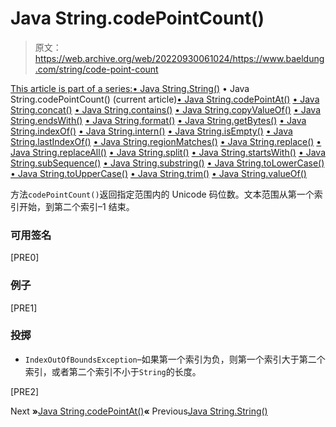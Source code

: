 # Java String.codePointCount()

> 原文：<https://web.archive.org/web/20220930061024/https://www.baeldung.com/string/code-point-count>

[This article is part of a series:](javascript:void(0);)[• Java String.String()](/web/20220926201914/https://www.baeldung.com/string/constructor)
• Java String.codePointCount() (current article)[• Java String.codePointAt()](/web/20220926201914/https://www.baeldung.com/string/code-point-at)
[• Java String.concat()](/web/20220926201914/https://www.baeldung.com/string/concat)
[• Java String.contains()](/web/20220926201914/https://www.baeldung.com/string/contains)
[• Java String.copyValueOf()](/web/20220926201914/https://www.baeldung.com/string/copy-value-of)
[• Java String.endsWith()](/web/20220926201914/https://www.baeldung.com/string/ends-with)
[• Java String.format()](/web/20220926201914/https://www.baeldung.com/string/format)
[• Java String.getBytes()](/web/20220926201914/https://www.baeldung.com/string/get-bytes)
[• Java String.indexOf()](/web/20220926201914/https://www.baeldung.com/string/index-of)
[• Java String.intern()](/web/20220926201914/https://www.baeldung.com/string/intern)
[• Java String.isEmpty()](/web/20220926201914/https://www.baeldung.com/string/is-empty)
[• Java String.lastIndexOf()](/web/20220926201914/https://www.baeldung.com/string/last-index-of)
[• Java String.regionMatches()](/web/20220926201914/https://www.baeldung.com/string/region-matches)
[• Java String.replace()](/web/20220926201914/https://www.baeldung.com/string/replace)
[• Java String.replaceAll()](/web/20220926201914/https://www.baeldung.com/string/replace-all)
[• Java String.split()](/web/20220926201914/https://www.baeldung.com/string/split)
[• Java String.startsWith()](/web/20220926201914/https://www.baeldung.com/string/starts-with)
[• Java String.subSequence()](/web/20220926201914/https://www.baeldung.com/string/sub-sequence)
[• Java String.substring()](/web/20220926201914/https://www.baeldung.com/string/substring)
[• Java String.toLowerCase()](/web/20220926201914/https://www.baeldung.com/string/to-lower-case)
[• Java String.toUpperCase()](/web/20220926201914/https://www.baeldung.com/string/to-upper-case)
[• Java String.trim()](/web/20220926201914/https://www.baeldung.com/string/trim)
[• Java String.valueOf()](/web/20220926201914/https://www.baeldung.com/string/value-of)

方法`codePointCount()`返回指定范围内的 Unicode 码位数。文本范围从第一个索引开始，到第二个索引–1 结束。

### **可用签名**

[PRE0]

### **例子**

[PRE1]

### **投掷**

*   `IndexOutOfBoundsException`–如果第一个索引为负，则第一个索引大于第二个索引，或者第二个索引不小于`String`的长度。

[PRE2]

Next **»**[Java String.codePointAt()](/web/20220926201914/https://www.baeldung.com/string/code-point-at)**«** Previous[Java String.String()](/web/20220926201914/https://www.baeldung.com/string/constructor)